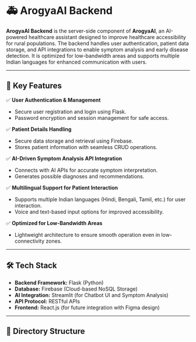 # 🚑 ArogyaAI Backend

**ArogyaAI Backend** is the server-side component of **ArogyaAI**, an AI-powered healthcare assistant designed to improve healthcare accessibility for rural populations. The backend handles user authentication, patient data storage, and API integrations to enable symptom analysis and early disease detection. It is optimized for low-bandwidth areas and supports multiple Indian languages for enhanced communication with users.

---

## 🔹 Key Features

✅ **User Authentication & Management**  
- Secure user registration and login using Flask.  
- Password encryption and session management for safe access.  

✅ **Patient Details Handling**  
- Secure data storage and retrieval using Firebase.  
- Stores patient information with seamless CRUD operations.  

✅ **AI-Driven Symptom Analysis API Integration**  
- Connects with AI APIs for accurate symptom interpretation.  
- Generates possible diagnoses and recommendations.  

✅ **Multilingual Support for Patient Interaction**  
- Supports multiple Indian languages (Hindi, Bengali, Tamil, etc.) for user interaction.  
- Voice and text-based input options for improved accessibility.  

✅ **Optimized for Low-Bandwidth Areas**  
- Lightweight architecture to ensure smooth operation even in low-connectivity zones.  

---

## 🛠️ Tech Stack

- **Backend Framework:** Flask (Python)  
- **Database:** Firebase (Cloud-based NoSQL Storage)  
- **AI Integration:** Streamlit (for Chatbot UI and Symptom Analysis)  
- **API Protocol:** RESTful APIs  
- **Frontend:** React.js (for future integration with Figma design)  

---

## 📂 Directory Structure


 
